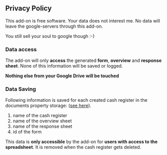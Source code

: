## Privacy Policy

This add-on is free software. Your data does not interest me.
No data will leave the google-servers through this add-on.

You still sell your soul to google though :-)

### Data access

The add-on will only **access** the generated **form**, **overview** and **response sheet**.
None of this information will be saved or logged.

**Nothing else from your Google Drive will be touched**

### Data Saving

Following information is saved for each created cash register in the documents property storage: ([see here](https://developers.google.com/apps-script/reference/properties/properties-service#getDocumentProperties())).

1. name of the cash register
1. name of the overview sheet
1. name of the response sheet
1. id of the form

This data is **only accessible** by the add-on for **users with access to the spreadsheet**.
It is removed when the cash register gets deleted.
